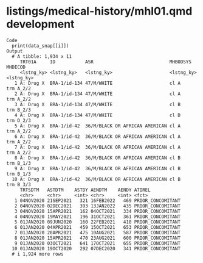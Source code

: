 # listings/medical-history/mhl01.qmd development

    Code
      print(data_snap[[i]])
    Output
      # A tibble: 1,934 x 11
         TRT01A     ID           ASR                            MHBODSYS   MHDECOD   
         <lstng_ky> <lstng_ky>   <lstng_ky>                     <lstng_ky> <lstng_ky>
       1 A: Drug X  BRA-1/id-134 47/M/WHITE                     cl A       trm A_2/2 
       2 A: Drug X  BRA-1/id-134 47/M/WHITE                     cl A       trm A_2/2 
       3 A: Drug X  BRA-1/id-134 47/M/WHITE                     cl B       trm B_2/3 
       4 A: Drug X  BRA-1/id-134 47/M/WHITE                     cl D       trm D_2/3 
       5 A: Drug X  BRA-1/id-42  36/M/BLACK OR AFRICAN AMERICAN cl A       trm A_2/2 
       6 A: Drug X  BRA-1/id-42  36/M/BLACK OR AFRICAN AMERICAN cl A       trm A_2/2 
       7 A: Drug X  BRA-1/id-42  36/M/BLACK OR AFRICAN AMERICAN cl A       trm A_2/2 
       8 A: Drug X  BRA-1/id-42  36/M/BLACK OR AFRICAN AMERICAN cl B       trm B_1/3 
       9 A: Drug X  BRA-1/id-42  36/M/BLACK OR AFRICAN AMERICAN cl B       trm B_1/3 
      10 A: Drug X  BRA-1/id-42  36/M/BLACK OR AFRICAN AMERICAN cl B       trm B_3/3 
         TRTSDTM   ASTDTM    ASTDY AENDTM    AENDY ATIREL           
         <chr>     <chr>     <int> <chr>     <int> <fct>            
       1 04NOV2020 21SEP2021   321 16FEB2022   469 PRIOR_CONCOMITANT
       2 04NOV2020 02DEC2021   393 13JAN2022   435 PRIOR_CONCOMITANT
       3 04NOV2020 15APR2021   162 04OCT2021   334 PRIOR_CONCOMITANT
       4 04NOV2020 19MAY2021   196 31OCT2021   361 PRIOR_CONCOMITANT
       5 01JAN2020 09JUN2020   160 22FEB2021   418 PRIOR_CONCOMITANT
       6 01JAN2020 04APR2021   459 15OCT2021   653 PRIOR_CONCOMITANT
       7 01JAN2020 20APR2021   475 10AUG2021   587 PRIOR_CONCOMITANT
       8 01JAN2020 15APR2021   470 23AUG2021   600 PRIOR_CONCOMITANT
       9 01JAN2020 03OCT2021   641 17OCT2021   655 PRIOR_CONCOMITANT
      10 01JAN2020 19OCT2020   292 07DEC2020   341 PRIOR_CONCOMITANT
      # i 1,924 more rows

